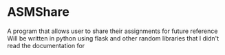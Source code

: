 # ASMShare
A program that allows user to share their assignments for future reference<br>
Will be written in python using flask and other random libraries that I didn't read the documentation for
